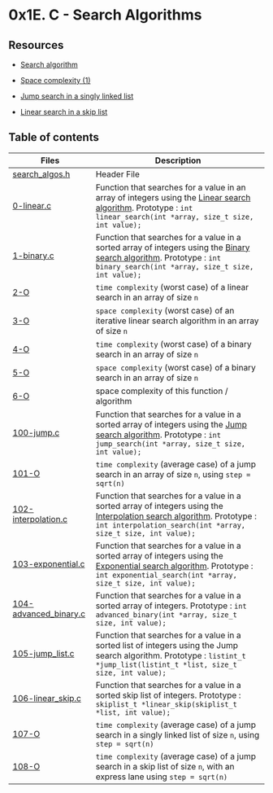 # 0x1E. C - Search Algorithms

## Resources
- [Search algorithm](https://en.wikipedia.org/wiki/Search_algorithm)
- [Space complexity (1)](https://www.geeksforgeeks.org/g-fact-86/)

- [Jump search in a singly linked list ](./listint)
- [Linear search in a skip list](./skiplist)

## Table of contents
Files | Description
----- | -----------
[search_algos.h](./search_algos.h) | Header File
[0-linear.c](./0-linear.c) | Function that searches for a value in an array of integers using the [Linear search algorithm](https://en.wikipedia.org/wiki/Linear_search). Prototype : ```int linear_search(int *array, size_t size, int value);```
[1-binary.c](./1-binary.c) | Function that searches for a value in a sorted array of integers using the [Binary search algorithm](https://en.wikipedia.org/wiki/Binary_search_algorithm). Prototype : ```int binary_search(int *array, size_t size, int value);```
[2-O](./2-O) | ```time complexity``` (worst case) of a linear search in an array of size ```n```
[3-O](./3-O) | ```space complexity``` (worst case) of an iterative linear search algorithm in an array of size ```n```
[4-O](./4-O) | ```time complexity``` (worst case) of a binary search in an array of size ```n```
[5-O](./5-O) | ```space complexity``` (worst case) of a binary search in an array of size ```n```
[6-O](./6-O) | space complexity of this function / algorithm
[100-jump.c](./100-jump.c) | Function that searches for a value in a sorted array of integers using the [Jump search algorithm](https://en.wikipedia.org/wiki/Jump_search). Prototype : ```int jump_search(int *array, size_t size, int value);```
[101-O](./101-O) | ```time complexity``` (average case) of a jump search in an array of size ```n```, using ```step = sqrt(n)```
[102-interpolation.c](./102-interpolation.c) | Function that searches for a value in a sorted array of integers using the [Interpolation search algorithm](https://en.wikipedia.org/wiki/Interpolation_search). Prototype : ```int interpolation_search(int *array, size_t size, int value);```
[103-exponential.c](./103-exponential.c) | Function that searches for a value in a sorted array of integers using the [Exponential search algorithm](https://en.wikipedia.org/wiki/Exponential_search). Prototype : ```int exponential_search(int *array, size_t size, int value);```
[104-advanced_binary.c](./104-advanced_binary.c) | Function that searches for a value in a sorted array of integers. Prototype : ```int advanced_binary(int *array, size_t size, int value);```
[105-jump_list.c](./105-jump_list.c) | Function that searches for a value in a sorted list of integers using the Jump search algorithm. Prototype : ```listint_t *jump_list(listint_t *list, size_t size, int value);```
[106-linear_skip.c](./106-linear_skip.c) | Function that searches for a value in a sorted skip list of integers. Prototype : ```skiplist_t *linear_skip(skiplist_t *list, int value);```
[107-O](./107-O) | ```time complexity``` (average case) of a jump search in a singly linked list of size ```n```, using ```step = sqrt(n)```
[108-O](./108-O) | ```time complexity``` (average case) of a jump search in a skip list of size ```n```, with an express lane using ```step = sqrt(n)```
